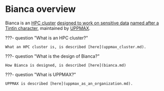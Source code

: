 # Bianca overview

Bianca is an [HPC cluster](uppmax_cluster.md) 
[designed to work on sensitive data](bianca.md)
[named after a Tintin character](bianca.md),
maintained by [UPPMAX](uppmax_as_an_organization.md).

???- question "What is an HPC cluster?"

    What an HPC cluster is, is described [here](uppmax_cluster.md).

???- question "What is the design of Bianca?"

    How Bianca is designed, is described [here](bianca.md)

???- question "What is UPPMAX?"

    UPPMAX is described [here](uppmax_as_an_organization.md).
